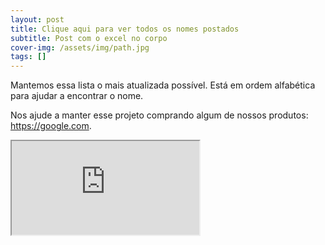 ```yaml
---
layout: post
title: Clique aqui para ver todos os nomes postados
subtitle: Post com o excel no corpo
cover-img: /assets/img/path.jpg
tags: []
---
```

Mantemos essa lista o mais atualizada possível. Está em ordem alfabética para ajudar a encontrar o nome.

Nos ajude a manter esse projeto comprando algum de nossos produtos:
https://google.com.

<iframe src="https://docs.google.com/spreadsheets/d/e/2PACX-1vSqOawBk1owkepSYseC5k47iTvMmqqQHZqrwQ9W9tuyIFGL8JRei20F8-itfXOLpgKlhaqbDWY7o1yQ/pubhtml?widget=true&amp;headers=false"></iframe>
